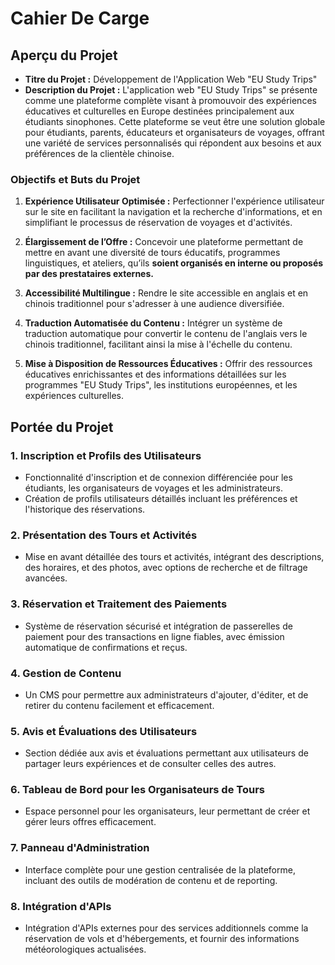 # Cahier De Carge

## **Aperçu du Projet**

- **Titre du Projet :** Développement de l'Application Web "EU Study Trips"
- **Description du Projet :**
  L'application web "EU Study Trips" se présente comme une plateforme complète visant à promouvoir des expériences éducatives et culturelles en Europe destinées principalement aux étudiants sinophones. Cette plateforme se veut être une solution globale pour étudiants, parents, éducateurs et organisateurs de voyages, offrant une variété de services personnalisés qui répondent aux besoins et aux préférences de la clientèle chinoise.

### **Objectifs et Buts du Projet**

1. **Expérience Utilisateur Optimisée :**
   Perfectionner l'expérience utilisateur sur le site en facilitant la navigation et la recherche d'informations, et en simplifiant le processus de réservation de voyages et d'activités.

2. **Élargissement de l’Offre :**
   Concevoir une plateforme permettant de mettre en avant une diversité de tours éducatifs, programmes linguistiques, et ateliers, qu’ils **soient organisés en interne ou proposés par des prestataires externes.**

3. **Accessibilité Multilingue :**
   Rendre le site accessible en anglais et en chinois traditionnel pour s'adresser à une audience diversifiée.

4. **Traduction Automatisée du Contenu :**
   Intégrer un système de traduction automatique pour convertir le contenu de l'anglais vers le chinois traditionnel, facilitant ainsi la mise à l'échelle du contenu.

5. **Mise à Disposition de Ressources Éducatives :**
   Offrir des ressources éducatives enrichissantes et des informations détaillées sur les programmes "EU Study Trips", les institutions européennes, et les expériences culturelles.

## **Portée du Projet**

### **1. Inscription et Profils des Utilisateurs**

- Fonctionnalité d'inscription et de connexion différenciée pour les étudiants, les organisateurs de voyages et les administrateurs.
- Création de profils utilisateurs détaillés incluant les préférences et l'historique des réservations.

### **2. Présentation des Tours et Activités**

- Mise en avant détaillée des tours et activités, intégrant des descriptions, des horaires, et des photos, avec options de recherche et de filtrage avancées.

### **3. Réservation et Traitement des Paiements**

- Système de réservation sécurisé et intégration de passerelles de paiement pour des transactions en ligne fiables, avec émission automatique de confirmations et reçus.

### **4. Gestion de Contenu**

- Un CMS pour permettre aux administrateurs d'ajouter, d'éditer, et de retirer du contenu facilement et efficacement.

### **5. Avis et Évaluations des Utilisateurs**

- Section dédiée aux avis et évaluations permettant aux utilisateurs de partager leurs expériences et de consulter celles des autres.

### **6. Tableau de Bord pour les Organisateurs de Tours**

- Espace personnel pour les organisateurs, leur permettant de créer et gérer leurs offres efficacement.

### **7. Panneau d'Administration**

- Interface complète pour une gestion centralisée de la plateforme, incluant des outils de modération de contenu et de reporting.

### **8. Intégration d'APIs**

- Intégration d'APIs externes pour des services additionnels comme la réservation de vols et d'hébergements, et fournir des informations météorologiques actualisées.

